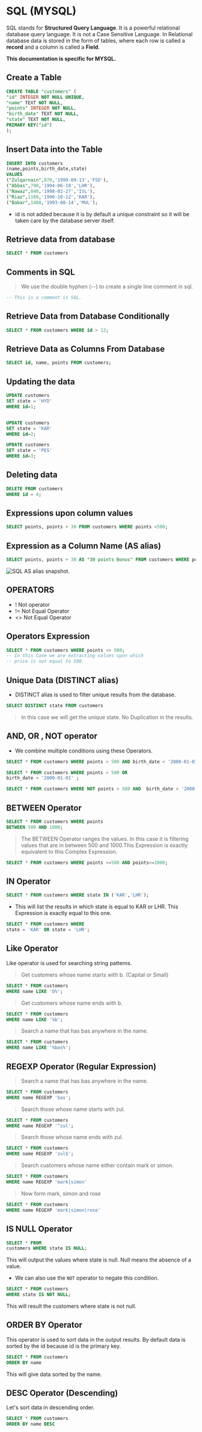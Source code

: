 # SQL (MYSQL)

SQL stands for **Structured Query Language**. It is a powerful relational database query language. It is not a Case Sensitive Language. In Relational database data is stored in the form of tables, where each row is called a **record** and a column is called a **Field**.

**This documentation is specific for MYSQL.**

## Create a Table

```sql
CREATE TABLE "customers" (
"id" INTEGER NOT NULL UNIQUE,
"name" TEXT NOT NULL,
"points" INTEGER NOT NULL,
"birth_date" TEXT NOT NULL,
"state" TEXT NOT NULL,
PRIMARY KEY("id")
);
```

## Insert Data into the Table

```sql
INSERT INTO customers
(name,points,birth_date,state)
VALUES
("Zulqarnain",870,'1999-09-13','FSD'),
("Abbas",790,'1994-06-18','LHR'),
("Nawaz",840,'1998-02-27','ISL'),
("Riaz",1180,'1990-10-12','KAR'),
("Babar",1480,'1993-08-14','MUL');
```

- id is not added because it is by default a unique constraint so it will be taken care by the database server itself.

## Retrieve data from database

```sql
SELECT * FROM customers
```

## Comments in SQL

>
> We use the double hyphen (--) to create a single line comment in sql.

```sql
-- This is a comment is SQL.

```

## Retrieve Data from Database Conditionally

```sql
SELECT * FROM customers WHERE id > 12;
```

## Retrieve Data as Columns From Database

```sql
SELECT id, name, points FROM customers;
```

## Updating the data

```sql
UPDATE customers
SET state = 'HYD'
WHERE id=1;


UPDATE customers
SET state = 'KAR'
WHERE id=2;

UPDATE customers
SET state = 'PES'
WHERE id=3;

```

## Deleting data

```sql
DELETE FROM customers
WHERE id = 4;

```

## Expressions upon column values

```sql
SELECT points, points + 30 FROM customers WHERE points <500;
```

## Expression as a Column Name (AS alias)

```sql
SELECT points, points + 30 AS "30 points Bonus" FROM customers WHERE points < 500;
```

![SQL AS alias snapshot.](<../Screenshots/sql alias snap.PNG>)

## OPERATORS

- ! Not operator
- != Not Equal Operator
- <> Not Equal Operator

## Operators Expression

```sql
SELECT * FROM customers WHERE points <> 500;
-- In this Case we are extracting values upon which
-- price is not equal to 500.
```

## Unique Data (DISTINCT alias)

- DISTINCT alias is used to filter unique results from the database.

```sql
SELECT DISTINCT state FROM customers
```

> In this case we will get the unique state. No Duplication in the results.

## AND, OR , NOT operator

- We combine multiple conditions using these Operators.

```sql
SELECT * FROM customers WHERE points > 500 AND birth_date < '2000-01-01' ;
```

```sql
SELECT * FROM customers WHERE points > 500 OR
birth_date < '2000-01-01' ;
```

```sql
SELECT * FROM customers WHERE NOT points > 500 AND  birth_date < '2000-01-01' ;
```

## BETWEEN Operator

```sql
SELECT * FROM customers WHERE points
BETWEEN 500 AND 1000;
```

> The BETWEEN Operator ranges the values. In this case it is filtering values that are in between 500 and 1000.This Expression is exactly equivalent to this Complex Expression.

```sql
SELECT * FROM customers WHERE points >=500 AND points<=1000;
```

## IN Operator

```sql
SELECT * FROM customers WHERE state IN ('KAR','LHR');
```

- This will list the results in which state is equal to
  KAR or LHR. This Expression is exactly equal to this one.

```sql
SELECT * FROM customers WHERE
state = 'KAR' OR state = 'LHR';
```

## Like Operator

Like operator is used for searching string patterns.

>Get customers whose name starts with b. (Capital or Small)

```sql
SELECT * FROM customers
WHERE name LIKE 'b%';
```

> Get customers whose name ends with b.

```SQL
SELECT * FROM customers 
WHERE name LIKE '%b';
```

> Search a name that has bas anywhere in the name.

```sql
SELECT * FROM customers 
WHERE name LIKE '%bas%';
```

## REGEXP Operator (Regular Expression)

> Search a name that has bas anywhere in the name.

```sql
SELECT * FROM customers 
WHERE name REGEXP 'bas';
```

> Search those whose name starts with zul.

```sql
SELECT * FROM customers 
WHERE name REGEXP '^zul';
```

> Search those whose name ends with zul.

```sql
SELECT * FROM customers 
WHERE name REGEXP 'zul$';
```

> Search customers whose name either contain mark or simon.

``` sql
SELECT * FROM customers
WHERE name REGEXP 'mark|simon' 
```

> Now form mark, simon and rose

``` SQL
SELECT * FROM customers
WHERE name REGEXP 'mark|simon|rose' 
```

## IS NULL Operator

```SQL
SELECT * FROM 
customers WHERE state IS NULL; 
```

This will output the values where state is null. Null means the absence of a value.

- We can also use the `NOT` operator to negate this condition.
  
```SQL
SELECT * FROM customers 
WHERE state IS NOT NULL;
```

This will result the customers where state is not null.

## ORDER BY Operator

This operator is used to sort data in the output results. By default data is sorted by the id because id is the primary key.

```sql
SELECT * FROM customers 
ORDER BY name
```

This will give data sorted by the name.

## DESC Operator (Descending)

Let's sort data in descending order.

```SQL
SELECT * FROM customers 
ORDER BY name DESC
```
